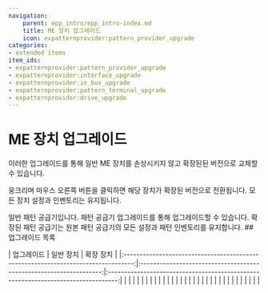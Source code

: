 ```yaml
---
navigation:
    parent: epp_intro/epp_intro-index.md
    title: ME 장치 업그레이드
    icon: expatternprovider:pattern_provider_upgrade
categories:
- extended items
item_ids:
- expatternprovider:pattern_provider_upgrade
- expatternprovider:interface_upgrade
- expatternprovider:io_bus_upgrade
- expatternprovider:pattern_terminal_upgrade
- expatternprovider:drive_upgrade
---
```


# ME 장치 업그레이드

이러한 업그레이드를 통해 일반 ME 장치를 손상시키지 않고 확장된된 버전으로 교체할 수 있습니다.

<Row>
<ItemImage id="expatternprovider:pattern_provider_upgrade" scale="4"></ItemImage>
<ItemImage id="expatternprovider:interface_upgrade" scale="4"></ItemImage>
<ItemImage id="expatternprovider:io_bus_upgrade" scale="4"></ItemImage>
<ItemImage id="expatternprovider:pattern_terminal_upgrade" scale="4"></ItemImage>
<ItemImage id="expatternprovider:drive_upgrade" scale="4"></ItemImage>
</Row>

웅크리며 마우스 오른쪽 버튼을 클릭하면 해당 장치가 확장된 버전으로 전환됩니다. 모든 장치 설정과 인벤토리는
유지됩니다.

<GameScene zoom="6" background="transparent">
<ImportStructure src="../structure/upgrade_show_1.snbt"></ImportStructure>
<BoxAnnotation color="#ffffff" min="1 0 0" max="4 1 1">
일반 패턴 공급기입니다. 패턴 공급기 업그레이드를 통해 업그레이드할 수 있습니다.
<ItemImage id="expatternprovider:pattern_provider_upgrade" scale="2"></ItemImage>
</BoxAnnotation>
</GameScene>
<GameScene zoom="6" background="transparent">
<ImportStructure src="../structure/upgrade_show_2.snbt"></ImportStructure>
<BoxAnnotation color="#ffffff" min="1 0 0" max="4 1 1">
확장된 패턴 공급기는 원본 패턴 공급기의 모든 설정과 패턴 인벤토리를 유지합니다.
</BoxAnnotation>
</GameScene>
## 업그레이드 목록

|                                    업그레이드                                      |                           일반
장치                             |                                  확장 장치                                  |
|:---------------------------------------------------------------------------------:|:------------------------------------------------------------------:|:---------------------------------------------------------------------------------:|
| <ItemImage id="expatternprovider:pattern_provider_upgrade" scale="3"></ItemImage> |    <ItemImage id="ae2:pattern_provider" scale="3"></ItemImage>     |   <ItemImage id="expatternprovider:ex_pattern_provider" scale="3"></ItemImage>    |
| <ItemImage id="expatternprovider:pattern_provider_upgrade" scale="3"></ItemImage> | <ItemImage id="ae2:cable_pattern_provider" scale="3"></ItemImage>  | <ItemImage id="expatternprovider:ex_pattern_provider_part" scale="3"></ItemImage> |
|    <ItemImage id="expatternprovider:interface_upgrade" scale="3"></ItemImage>     |        <ItemImage id="ae2:interface" scale="3"></ItemImage>        |       <ItemImage id="expatternprovider:ex_interface" scale="3"></ItemImage>       |
|    <ItemImage id="expatternprovider:interface_upgrade" scale="3"></ItemImage>     |     <ItemImage id="ae2:cable_interface" scale="3"></ItemImage>     |    <ItemImage id="expatternprovider:ex_interface_part" scale="3"></ItemImage>     |
|      <ItemImage id="expatternprovider:io_bus_upgrade" scale="3"></ItemImage>      |       <ItemImage id="ae2:import_bus" scale="3"></ItemImage>        |    <ItemImage id="expatternprovider:ex_import_bus_part" scale="3"></ItemImage>    |
|      <ItemImage id="expatternprovider:io_bus_upgrade" scale="3"></ItemImage>      |       <ItemImage id="ae2:export_bus" scale="3"></ItemImage>        |    <ItemImage id="expatternprovider:ex_export_bus_part" scale="3"></ItemImage>    |
| <ItemImage id="expatternprovider:pattern_terminal_upgrade" scale="3"></ItemImage> | <ItemImage id="ae2:pattern_access_terminal" scale="3"></ItemImage> |  <ItemImage id="expatternprovider:ex_pattern_access_part" scale="3"></ItemImage>  |
|      <ItemImage id="expatternprovider:drive_upgrade" scale="3"></ItemImage>       |          <ItemImage id="ae2:drive" scale="3"></ItemImage>          |         <ItemImage id="expatternprovider:ex_drive" scale="3"></ItemImage>         |
